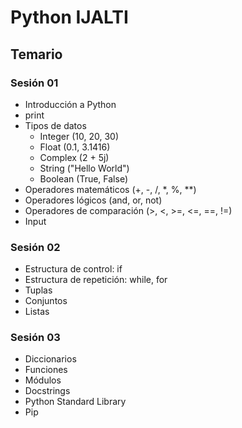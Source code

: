 # Python IJALTI

## Temario

### Sesión 01

* Introducción a Python
* print
* Tipos de datos
  * Integer (10, 20, 30)
  * Float (0.1, 3.1416)
  * Complex (2 + 5j)
  * String ("Hello World")
  * Boolean (True, False)
* Operadores matemáticos (+, -, /, *, %, *\*)
* Operadores lógicos (and, or, not)
* Operadores de comparación (>, <, >=, <=, ==, !=)
* Input

### Sesión 02

* Estructura de control: if
* Estructura de repetición: while, for
* Tuplas
* Conjuntos
* Listas

### Sesión 03

* Diccionarios
* Funciones
* Módulos
* Docstrings
* Python Standard Library
* Pip
